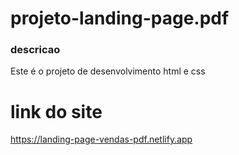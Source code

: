 # projeto-landing-page.pdf

<h3>descricao</h3>
Este é o projeto de  desenvolvimento html e css

# link do site
https://landing-page-vendas-pdf.netlify.app


